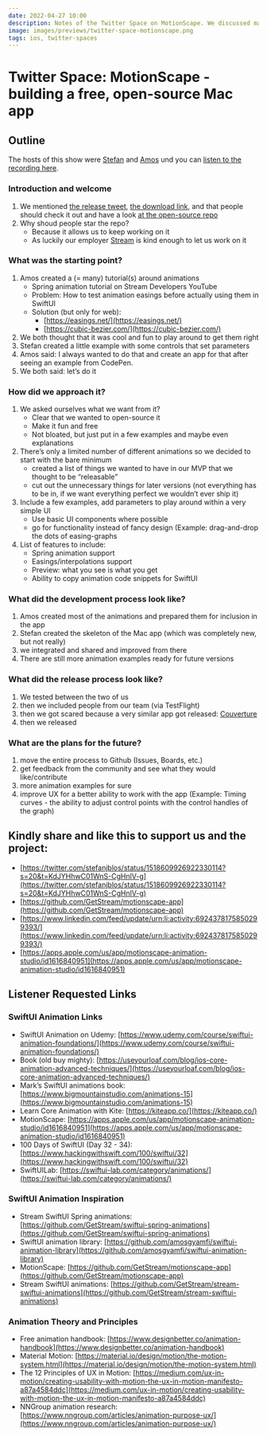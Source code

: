 ```yaml
---
date: 2022-04-27 10:00
description: Notes of the Twitter Space on MotionScape. We discussed many topics, like how we came up with the idea, the development process and the publication.
image: images/previews/twitter-space-motionscape.png
tags: ios, twitter-spaces
---
```


# Twitter Space: MotionScape - building a free, open-source Mac app

## Outline

The hosts of this show were [Stefan](https://twitter.com/stefanjblos) and [Amos](https://twitter.com/amos_gyamfi) und you can [listen to the recording here](https://twitter.com/i/spaces/1PlKQaXQBZDKE).


### Introduction and welcome

1. We mentioned [the release tweet](https://twitter.com/stefanjblos/status/1518609926922330114?s=20&t=WYTPRs8a8gPr7z2jEwlFzA), [the download link](https://apps.apple.com/us/app/motionscape-animation-studio/id1616840951?utm_source=macapplestore&utm_campaign=twitter), and that people should check it out and have a look [at the open-source repo](https://github.com/GetStream/motionscape-app)
2. Why shoud people star the repo? 
    * Because it allows us to keep working on it 
    * As luckily our employer [Stream](https://getstream.io) is kind enough to let us work on it
        
### What was the starting point?

1. Amos created a (= many) tutorial(s) around animations
    - Spring animation tutorial on Stream Developers YouTube
    - Problem: How to test animation easings before actually using them in SwiftUI
    - Solution (but only for web): 
        * [https://easings.net/](https://easings.net/) 
        * [https://cubic-bezier.com/](https://cubic-bezier.com/)
2. We both thought that it was cool and fun to play around to get them right
3. Stefan created a little example with some controls that set parameters
4. Amos said: I always wanted to do that and create an app for that after seeing an example from CodePen.
5. We both said: let’s do it

### How did we approach it?

1. We asked ourselves what we want from it?
    - Clear that we wanted to open-source it
    - Make it fun and free
    - Not bloated, but just put in a few examples and maybe even explanations
2. There’s only a limited number of different animations so we decided to start with the bare minimum
    - created a list of things we wanted to have in our MVP that we thought to be “releasable”
    - cut out the unnecessary things for later versions (not everything has to be in, if we want everything perfect we wouldn’t ever ship it)
3. Include a few examples, add parameters to play around within a very simple UI
    - Use basic UI components where possible
    - go for functionality instead of fancy design (Example: drag-and-drop the dots of easing-graphs
4. List of features to include:
    - Spring animation support
    - Easings/interpolations support
    - Preview: what you see is what you get
    - Ability to copy animation code snippets for SwiftUI


### What did the development process look like?

1. Amos created most of the animations and prepared them for inclusion in the app
2. Stefan created the skeleton of the Mac app (which was completely new, but not really)
3. we integrated and shared and improved from there
4. There are still more animation examples ready for future versions

### What did the release process look like?

1. We tested between the two of us
2. then we included people from our team (via TestFlight)
3. then we got scared because a very similar app got released: [Couverture](https://apps.apple.com/app/id1552415914)
4. then we released

### What are the plans for the future?

1. move the entire process to Github (Issues, Boards, etc.)
2. get feedback from the community and see what they would like/contribute
3. more animation examples for sure
4. improve UX for a better ability to work with the app (Example: Timing curves - the ability to adjust control points with the control handles of the graph)

## Kindly share and like this to support us and the project:

- [https://twitter.com/stefanjblos/status/1518609926922330114?s=20&t=KdJYHhwC01WnS-CgHnlV-g](https://twitter.com/stefanjblos/status/1518609926922330114?s=20&t=KdJYHhwC01WnS-CgHnlV-g)
- [https://github.com/GetStream/motionscape-app](https://github.com/GetStream/motionscape-app)
- [https://www.linkedin.com/feed/update/urn:li:activity:6924378175850299393/](https://www.linkedin.com/feed/update/urn:li:activity:6924378175850299393/)
- [https://apps.apple.com/us/app/motionscape-animation-studio/id1616840951](https://apps.apple.com/us/app/motionscape-animation-studio/id1616840951)

## Listener Requested Links

### SwiftUI Animation Links

- SwiftUI Animation on Udemy: [https://www.udemy.com/course/swiftui-animation-foundations/](https://www.udemy.com/course/swiftui-animation-foundations/)
- Book (old buy mighty): [https://useyourloaf.com/blog/ios-core-animation-advanced-techniques/](https://useyourloaf.com/blog/ios-core-animation-advanced-techniques/)
- Mark’s SwiftUI animations book: [https://www.bigmountainstudio.com/animations-15](https://www.bigmountainstudio.com/animations-15)
- Learn Core Animation with Kite: [https://kiteapp.co/](https://kiteapp.co/)
- MotionScape: [https://apps.apple.com/us/app/motionscape-animation-studio/id1616840951](https://apps.apple.com/us/app/motionscape-animation-studio/id1616840951)
- 100 Days of SwiftUI (Day 32 - 34): [https://www.hackingwithswift.com/100/swiftui/32](https://www.hackingwithswift.com/100/swiftui/32)
- SwiftUILab: [https://swiftui-lab.com/category/animations/](https://swiftui-lab.com/category/animations/)

### SwiftUI Animation Inspiration

- Stream SwiftUI Spring animations: [https://github.com/GetStream/swiftui-spring-animations](https://github.com/GetStream/swiftui-spring-animations)
- SwiftUI animation library: [https://github.com/amosgyamfi/swiftui-animation-library](https://github.com/amosgyamfi/swiftui-animation-library)
- MotionScape: [https://github.com/GetStream/motionscape-app](https://github.com/GetStream/motionscape-app)
- Stream SwiftUI animations: [https://github.com/GetStream/stream-swiftui-animations](https://github.com/GetStream/stream-swiftui-animations)

### Animation Theory and Principles

- Free animation handbook: [https://www.designbetter.co/animation-handbook](https://www.designbetter.co/animation-handbook)
- Material Motion: [https://material.io/design/motion/the-motion-system.html](https://material.io/design/motion/the-motion-system.html)
- The 12 Principles of UX in Motion: [https://medium.com/ux-in-motion/creating-usability-with-motion-the-ux-in-motion-manifesto-a87a4584ddc](https://medium.com/ux-in-motion/creating-usability-with-motion-the-ux-in-motion-manifesto-a87a4584ddc)
- NNGroup animation research: [https://www.nngroup.com/articles/animation-purpose-ux/](https://www.nngroup.com/articles/animation-purpose-ux/)
